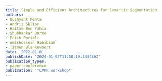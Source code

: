 ```yaml
---
title: Simple and Efficient Architectures for Semantic Segmentation
authors:
- Dushyant Mehta
- Andrii Skliar
- Haitam Ben Yahia
- Shubhankar Borse
- Fatih Porikli
- Amirhossein Habibian
- Tijmen Blankevoort
date: '2022-01-01'
publishDate: '2024-01-07T11:50:19.143486Z'
publication_types:
- paper-conference
publication: '*CVPR workshop*'
---
```


